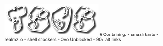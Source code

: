 <img src="tsos.png">
# Containing:
- smash karts
- realmz.io
- shell shockers
- Ovo Unblocked
- 90+ alt links
